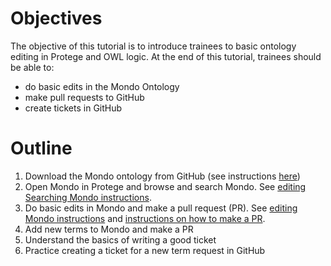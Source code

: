 # Objectives

The objective of this tutorial is to introduce trainees to basic ontology editing in Protege and OWL logic. At the end of this tutorial, trainees should be able to:

-   do basic edits in the Mondo Ontology 
-   make pull requests to GitHub
-   create tickets in GitHub

# Outline

1. Download the Mondo ontology from GitHub (see instructions [here](https://github.com/jamesaoverton/obook/blob/master/04-OntologyTheory/github-workflow.md))
2. Open Mondo in Protege and browse and search Mondo. See [editing Searching Mondo instructions](https://github.com/jamesaoverton/obook/blob/master/04-OntologyTheory/SearchingMondo.md).
3. Do basic edits in Mondo and make a pull request (PR). See [editing Mondo instructions](https://github.com/jamesaoverton/obook/blob/master/04-OntologyTheory/editing-mondo.md) and [instructions on how to make a PR]().
4. Add new terms to Mondo and make a PR
5. Understand the basics of writing a good ticket
6. Practice creating a ticket for a new term request in GitHub 



